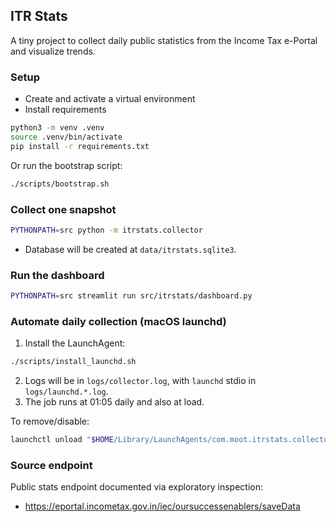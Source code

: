 ## ITR Stats

A tiny project to collect daily public statistics from the Income Tax e-Portal and visualize trends.

### Setup

- Create and activate a virtual environment
- Install requirements

```bash
python3 -m venv .venv
source .venv/bin/activate
pip install -r requirements.txt
```

Or run the bootstrap script:

```bash
./scripts/bootstrap.sh
```

### Collect one snapshot

```bash
PYTHONPATH=src python -m itrstats.collector
```

- Database will be created at `data/itrstats.sqlite3`.

### Run the dashboard

```bash
PYTHONPATH=src streamlit run src/itrstats/dashboard.py
```

### Automate daily collection (macOS launchd)

1) Install the LaunchAgent:

```bash
./scripts/install_launchd.sh
```

2) Logs will be in `logs/collector.log`, with `launchd` stdio in `logs/launchd.*.log`.
3) The job runs at 01:05 daily and also at load.

To remove/disable:

```bash
launchctl unload "$HOME/Library/LaunchAgents/com.moot.itrstats.collector.plist"
```

### Source endpoint

Public stats endpoint documented via exploratory inspection:

- https://eportal.incometax.gov.in/iec/oursuccessenablers/saveData
